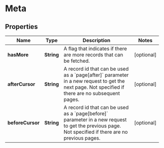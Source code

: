 

# Meta

## Properties

Name | Type | Description | Notes
------------ | ------------- | ------------- | -------------
**hasMore** | **String** | A flag that indicates if there are more records that can be fetched. |  [optional]
**afterCursor** | **String** | A record id that can be used as a &#x60;page[after]&#x60; parameter in a new request to get the next page.  Not specified if there are no subsequent pages.  |  [optional]
**beforeCursor** | **String** | A record id that can be used as a &#x60;page[before]&#x60; parameter in a new request to get the previous page.  Not specified if there are no previous pages.  |  [optional]



